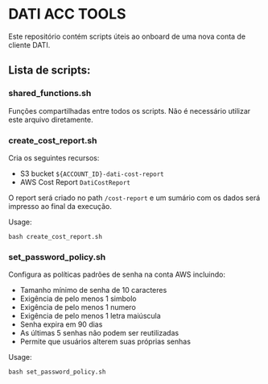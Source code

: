 # DATI ACC TOOLS

Este repositório contém scripts úteis ao onboard de uma nova
conta de cliente DATI.

## Lista de scripts:

### shared_functions.sh

Funções compartilhadas entre todos os scripts.
Não é necessário utilizar este arquivo diretamente.

### create_cost_report.sh

Cria os seguintes recursos:
* S3 bucket `${ACCOUNT_ID}-dati-cost-report`
* AWS Cost Report `DatiCostReport`

O report será criado no path `/cost-report` e um sumário com os
dados será impresso ao final da execução.

Usage:

```
bash create_cost_report.sh
```

### set_password_policy.sh

Configura as políticas padrões de senha na conta AWS incluindo:
* Tamanho mínimo de senha de 10 caracteres
* Exigência de pelo menos 1 simbolo
* Exigência de pelo menos 1 numero
* Exigência de pelo menos 1 letra maiúscula
* Senha expira em 90 dias
* As últimas 5 senhas não podem ser reutilizadas
* Permite que usuários alterem suas próprias senhas

Usage:
```
bash set_password_policy.sh
```
